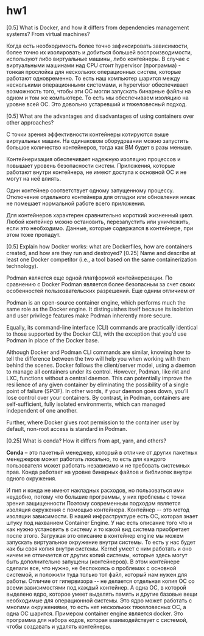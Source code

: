 # hw1
[0.5] What is Docker, and how it differs from dependencies management systems? From virtual machines?

Когда есть необходимость более точно зафиксировать зависимости, более точно их изолировать и добиться большей воспроизводимости, используют либо виртуальные машины, либо контейнеры. В случае с виртуальными машинами над CPU стоит hypervisor (программа) - тонкая прослойка для нескольких операционных систем, которые работают одновременно. То есть наш компьютер шарится между несколькими операционными системами, и hypervisor обеспечивает возможность того, чтобы эти ОС могли запускать бинарные файлы на одном и том же компьютере. То есть мы обеспечиваем изоляцию на уровне всей ОС. Это довольно устаревший и тяжеловесный подход.


[0.5] What are the advantages and disadvantages of using containers over other approaches?

С точки зрения эффективности контейнеры котируются выше виртуальных машин. На одинаковом оборудовании можно запустить большое количество контейнеров, тогда как ВМ будет в разы меньше. 

Контейнеризация обеспечивает надежную изоляцию процессов и повышает уровень безопасности систем. Приложения, которые работают внутри контейнера, не имеют доступа к основной ОС и не могут на неё влиять.

Один контейнер соответствует одному запущенному процессу. Отключение отдельного контейнера для отладки или обновления никак не помешает нормальной работе всего приложения.

Для контейнеров характерен сравнительно короткий жизненный цикл. Любой контейнер можно остановить, перезапустить или уничтожить, если это необходимо. Данные, которые содержатся в контейнере, при этом тоже пропадут. 


[0.5] Explain how Docker works: what are Dockerfiles, how are containers created, and how are they run and destroyed?
[0.25] Name and describe at least one Docker competitor (i.e., a tool based on the same containerization technology).

Podman является еще одной платформой контейнерезации. По сравнению с Docker Podman является более безопасным за счет своих особенностей пользозвательских разрешений. Еще одним отличием от 

Podman is an open-source container engine, which performs much the same role as the Docker engine. It distinguishes itself because its isolation and user privilege features make Podman inherently more secure.

Equally, its command-line interface (CLI) commands are practically identical to those supported by the Docker CLI, with the exception that you’d use Podman in place of the Docker base.

Although Docker and Podman CLI commands are similar, knowing how to tell the difference between the two will help you when working with them behind the scenes. Docker follows the client/server model, using a daemon to manage all containers under its control. However, Podman, like rkt and LXC, functions without a central daemon. This can potentially improve the resilience of any given container by eliminating the possibility of a single point of failure (SPOF). In other words, if your daemon goes down, you’ll lose control over your containers. By contrast, in Podman, containers are self-sufficient, fully isolated environments, which can managed independent of one another.

Further, where Docker gives root permission to the container user by default, non-root access is standard in Podman.

[0.25] What is conda? How it differs from apt, yarn, and others?

**Conda** – это пакетный менеджер, который в отличие от других пакетных менеджеров может работать локально, то есть для каждого пользователя может работать независимо и не требовать системных прав. Конда работает на уровне бинарных файлов и библиотек внутри одного окружения.



 И пип и конда не имеют накладных расходов, но пользоваться ими неудобно, потому что большие программы, у них проблемы с точки зрения защищенности Поэтому современным подходом является изоляция окружения с помощью контейнера. Контейнер -- это метод изоляции зависимости. В нашей инфраструктуре есть ОС, которая знает штуку под нахванием Container Engine. У нас есть описание того что и как нужно установить в систему и то какой вид система приобретает после этого. Загружая это описание в контейнер engine мы можем запускать виртуальное окружение внутри системы. То есть у нас будет как бы своя копия внутри системы. Kernel умеет с ним работать и оно ничем не отличается от других копий системы, которые здесь могут быть дополнительно запущены (контейнеров). В этом контейнере сделали все, что нужно, не беспокоясь о проблемах с основной системой, и положили туда только тот файл, который нам нужен для работы. Отличие от гипервизора -- не делается отдельная копия ОС со всеми зависимостями под каждый контейнер. А одна ОС, в которой выделено ядро, которое умеет выделять память и другие базовые вещи необходимые для операционной системы. Это ядро может работать с многими окружениями, то есть нет нескольких тяжеловесных ОС, а одна ОС шарится. Примером container engine является docker. Это программа для набора кодов, которая взаимодействует с системой, чтобы создавать и удалять контейнеры.
